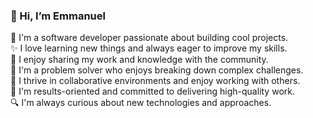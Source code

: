 ### 👋 Hi, I’m Emmanuel

🚀 I'm a software developer passionate about building cool projects.<br/>
✨ I love learning new things and always eager to improve my skills.<br/>
🌟 I enjoy sharing my work and knowledge with the community.<br/>
🧠 I'm a problem solver who enjoys breaking down complex challenges.<br/>
🤝 I thrive in collaborative environments and enjoy working with others.<br/>
💯 I'm results-oriented and committed to delivering high-quality work.<br/>
🔍 I'm always curious about new technologies and approaches.<br/>



